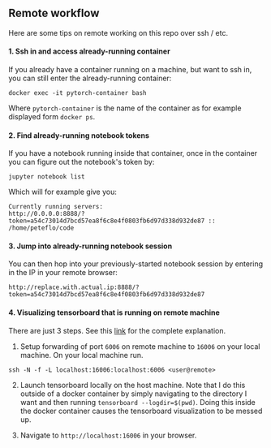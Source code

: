## Remote workflow

Here are some tips on remote working on this repo over ssh / etc.

#### 1. Ssh in and access already-running container
If you already have a container running on a machine, but want to ssh in, you can still enter the already-running container:

```
docker exec -it pytorch-container bash
```

Where `pytorch-container` is the name of the container as for example displayed form `docker ps`.

#### 2. Find already-running notebook tokens

If you have a notebook running inside that container, once in the container you can figure out the notebook's token by:

```
jupyter notebook list
```

Which will for example give you:

```
Currently running servers:
http://0.0.0.0:8888/?token=a54c73014d7bcd57ea8f6c8e4f0803fb6d97d338d932de87 :: /home/peteflo/code
```

#### 3. Jump into already-running notebook session 
You can then hop into your previously-started notebook session by entering in the IP in your remote browser:

```
http://replace.with.actual.ip:8888/?token=a54c73014d7bcd57ea8f6c8e4f0803fb6d97d338d932de87
```

#### 4. Visualizing tensorboard that is running on remote machine

There are just 3 steps. See this [link](https://stackoverflow.com/questions/37987839/how-can-i-run-tensorboard-on-a-remote-server/40413202?utm_medium=organic&utm_source=google_rich_qa&utm_campaign=google_rich_qa) for the complete explanation.

1. Setup forwarding of port `6006` on remote machine to `16006` on your local machine. On your local machine run.

```
ssh -N -f -L localhost:16006:localhost:6006 <user@remote>
```

2. Launch tensorboard locally on the host machine. Note that I do this outside of a docker container by simply navigating to the directory I want and then running `tensorboard --logdir=$(pwd)`. Doing this inside the docker container causes the tensorboard visualization to be messed up.

3. Navigate to `http://localhost:16006` in your browser.
